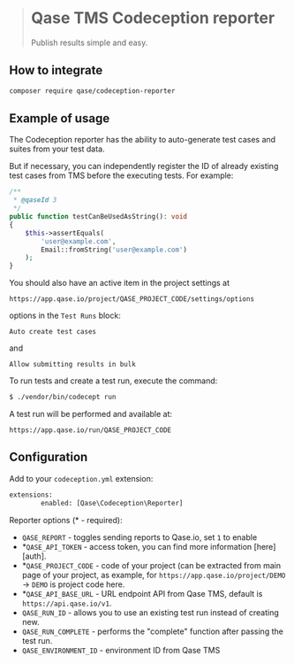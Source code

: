 > # Qase TMS Codeception reporter
>
> Publish results simple and easy.

## How to integrate

```bash
composer require qase/codeception-reporter
```

## Example of usage

The Codeception reporter has the ability to auto-generate test cases
and suites from your test data.

But if necessary, you can independently register the ID of already
existing test cases from TMS before the executing tests. For example:

```php
/**
 * @qaseId 3
 */
public function testCanBeUsedAsString(): void
{
    $this->assertEquals(
        'user@example.com',
        Email::fromString('user@example.com')
    );
}
```

You should also have an active item in the project settings at

```
https://app.qase.io/project/QASE_PROJECT_CODE/settings/options
```

options in the `Test Runs` block:

```
Auto create test cases
```
and
```
Allow submitting results in bulk
```

To run tests and create a test run, execute the command:

```bash
$ ./vendor/bin/codecept run
```

A test run will be performed and available at:
```
https://app.qase.io/run/QASE_PROJECT_CODE
```

## Configuration

Add to your `codeception.yml` extension:

```xml
extensions:
        enabled: [Qase\Codeception\Reporter]
```

Reporter options (* - required):

- `QASE_REPORT` - toggles sending reports to Qase.io, set `1` to enable
- *`QASE_API_TOKEN` - access token, you can find more information [here][auth].
- *`QASE_PROJECT_CODE` - code of your project (can be extracted from main page of your project,
  as example, for `https://app.qase.io/project/DEMO` -> `DEMO` is project code here.
- *`QASE_API_BASE_URL` - URL endpoint API from Qase TMS, default is `https://api.qase.io/v1`.
- `QASE_RUN_ID` - allows you to use an existing test run instead of creating new.
- `QASE_RUN_COMPLETE` - performs the "complete" function after passing the test run.
- `QASE_ENVIRONMENT_ID` - environment ID from Qase TMS
